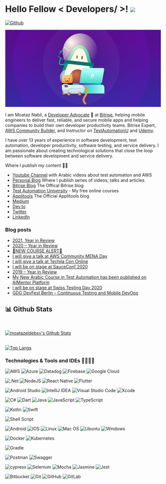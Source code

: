 <h1> Hello Fellow < Developers/ >! <img src = "https://raw.githubusercontent.com/MartinHeinz/MartinHeinz/master/wave.gif" width = 30px> </h1>

[![Github](https://img.shields.io/github/followers/moatazeldebsy?label=Follow&style=social)](https://github.com/moatazeldebsy)

<p align='center'>
	
<img src= "./Picture 1.jpg" height = 250px>
</p>
 


I am Moataz Nabil, a [Developer Advocate](https://blog.bitrise.io/post/a-day-in-the-life-of-a-developer-advocate-at-bitrise) 🥑 at [Bitrise](http://www.bitrise.io), helping mobile engineers to deliver fast, reliable, and secure mobile apps and helping companies to build their own developer productivity teams. Bitrise Expert, [AWS Community Builder](https://aws.amazon.com/developer/community/community-builders/), and Instructor on [TestAutomationU](https://testautomationu.applitools.com/) and [Udemy](https://www.udemy.com/course/selenium-webdriver-from-foundation-to-framework-in-arabic/?referralCode=070F61E78CBA6A4AD2D3).

I have over 13 years of experience in software development, test automation, developer productivity, software testing, and service delivery. I am passionate about creating technological solutions that close the loop between software development and service delivery. 

Where I publish my content ✍🏻 
- [Youtube Channel](https://www.youtube.com/c/MoatazNabil01) with Arabic videos about test automation and AWS
- [Personal Blog](https://moataznabil.blog/) Where I publish series of videos, talks and articles.
- [Bitrise Blog](https://blog.bitrise.io/author/moataz-nabil) The Offical Bitrise blog
- [Test Automation University](https://testautomationu.applitools.com/) - My free online courses
- [Applitools](https://applitools.com/blog/author/moataznabil/) The Official Applitools blog 
- [Medium](http://moatazeldebsy.medium.com/)
- [Dev.to](https://dev.to/moataznabil)
- [Twitter](https://twitter.com/Moatazeldebsy)
- [LinkedIn](https://www.linkedin.com/in/moataz-nabil/)

### Blog posts
<!-- BLOG-POST-LIST:START -->
- [2021, Year in Review](https://moataznabil.blog/2021/12/19/2021-year-in-review/)
- [2020 – Year in Review](https://moataznabil.blog/2020/12/24/2020-year-in-review/)
- [📱NEW COURSE ALERT📱](https://moataznabil.blog/2020/09/28/%f0%9f%93%b1new-course-alert%f0%9f%93%b1/)
- [I will give a talk at AWS Community MENA Day](https://moataznabil.blog/2020/09/13/i-will-give-a-talk-at-aws-community-mena-day/)
- [I will give a talk at Techila Con Online](https://moataznabil.blog/2020/06/04/i-will-give-a-talk-at-techila-con-online/)
- [I will be on stage at SauceConf 2020](https://moataznabil.blog/2020/01/13/i-will-be-on-stage-at-sauceconf-2020/)
- [2019 – Year in Review](https://moataznabil.blog/2019/12/29/2019-year-in-review/)
- [My New Arabic Course in Test Automation has been published on AlMentor Platform](https://moataznabil.blog/2019/12/18/my-new-arabic-course-in-test-automation-has-been-published-on-almentor-platform/)
- [l will be on stage at Swiss Testing Day 2020](https://moataznabil.blog/2019/12/17/ill-be-on-stage-at-swiss-testing-day-2020/)
- [GDG DevFest Berlin – Continuous Testing and Mobile DevOps](https://moataznabil.blog/2019/11/13/gdg-devfest-berlin-continuous-testing-and-mobile-devops/)
<!-- BLOG-POST-LIST:END -->


 ## 📊 Github Stats

  <br/>
  <p align="left">
    <a href="https://github.com/anuraghazra/github-readme-stats"><img alt="moatazeldebsy's Github Stats" src="https://github-readme-stats.vercel.app/api?username=moatazeldebsy&show_icons=true&count_private=true" height="192px"/></a>
<br/>
  &nbsp;
	
  <br/>

 
 [![Top Langs](https://github-readme-stats.vercel.app/api/top-langs/?username=moatazeldebsy&langs_count=8)](https://github.com/moatazeldebsy/github-readme-stats)

 
 ### Technologies & Tools and IDEs 👨🏻‍💻🤖
 
![AWS](https://img.shields.io/badge/AWS-%23FF9900.svg?style=for-the-badge&logo=amazon-aws&logoColor=white)
![Azure](https://img.shields.io/badge/azure-%230072C6.svg?style=for-the-badge&logo=microsoftazure&logoColor=white)
![Datadog](https://img.shields.io/badge/datadog-%23632CA6.svg?style=for-the-badge&logo=datadog&logoColor=white)
![Firebase](https://img.shields.io/badge/firebase-%23039BE5.svg?style=for-the-badge&logo=firebase)
![Google Cloud](https://img.shields.io/badge/GoogleCloud-%234285F4.svg?style=for-the-badge&logo=google-cloud&logoColor=white)

![.Net](https://img.shields.io/badge/.NET-5C2D91?style=for-the-badge&logo=.net&logoColor=white)
![NodeJS](https://img.shields.io/badge/node.js-6DA55F?style=for-the-badge&logo=node.js&logoColor=white)
![React Native](https://img.shields.io/badge/react_native-%2320232a.svg?style=for-the-badge&logo=react&logoColor=%2361DAFB)
![Flutter](https://img.shields.io/badge/Flutter-%2302569B.svg?style=for-the-badge&logo=Flutter&logoColor=white)

![Android Studio](https://img.shields.io/badge/Android%20Studio-3DDC84.svg?style=for-the-badge&logo=android-studio&logoColor=white)
![IntelliJ IDEA](https://img.shields.io/badge/IntelliJIDEA-000000.svg?style=for-the-badge&logo=intellij-idea&logoColor=white)
![Visual Studio Code](https://img.shields.io/badge/Visual%20Studio%20Code-0078d7.svg?style=for-the-badge&logo=visual-studio-code&logoColor=white)
![Xcode](https://img.shields.io/badge/Xcode-007ACC?style=for-the-badge&logo=Xcode&logoColor=white)

![C#](https://img.shields.io/badge/c%23-%23239120.svg?style=for-the-badge&logo=c-sharp&logoColor=white)
![Dart](https://img.shields.io/badge/dart-%230175C2.svg?style=for-the-badge&logo=dart&logoColor=white)
![Java](https://img.shields.io/badge/java-%23ED8B00.svg?style=for-the-badge&logo=java&logoColor=white)
![JavaScript](https://img.shields.io/badge/javascript-%23323330.svg?style=for-the-badge&logo=javascript&logoColor=%23F7DF1E)
![TypeScript](https://img.shields.io/badge/typescript-%23007ACC.svg?style=for-the-badge&logo=typescript&logoColor=white)

![Kotlin](https://img.shields.io/badge/kotlin-%230095D5.svg?style=for-the-badge&logo=kotlin&logoColor=white)
![Swift](https://img.shields.io/badge/swift-F54A2A?style=for-the-badge&logo=swift&logoColor=white)

![Shell Script](https://img.shields.io/badge/shell_script-%23121011.svg?style=for-the-badge&logo=gnu-bash&logoColor=white)


![Android](https://img.shields.io/badge/Android-3DDC84?style=for-the-badge&logo=android&logoColor=white)
![IOS](https://img.shields.io/badge/iOS-000000?style=for-the-badge&logo=ios&logoColor=white)
![Linux](https://img.shields.io/badge/Linux-FCC624?style=for-the-badge&logo=linux&logoColor=black)
![Mac OS](https://img.shields.io/badge/mac%20os-000000?style=for-the-badge&logo=macos&logoColor=F0F0F0)
![Ubuntu](https://img.shields.io/badge/Ubuntu-E95420?style=for-the-badge&logo=ubuntu&logoColor=white)
![Windows](https://img.shields.io/badge/Windows-0078D6?style=for-the-badge&logo=windows&logoColor=white)

![Docker](https://img.shields.io/badge/docker-%230db7ed.svg?style=for-the-badge&logo=docker&logoColor=white)
![Kubernetes](https://img.shields.io/badge/kubernetes-%23326ce5.svg?style=for-the-badge&logo=kubernetes&logoColor=white)

![Gradle](https://img.shields.io/badge/Gradle-02303A.svg?style=for-the-badge&logo=Gradle&logoColor=white)

![Postman](https://img.shields.io/badge/Postman-FF6C37?style=for-the-badge&logo=postman&logoColor=white)
![Swagger](https://img.shields.io/badge/-Swagger-%23Clojure?style=for-the-badge&logo=swagger&logoColor=white)

![cypress](https://img.shields.io/badge/-cypress-%23E5E5E5?style=for-the-badge&logo=cypress&logoColor=058a5e)
![Selenium](https://img.shields.io/badge/-selenium-%43B02A?style=for-the-badge&logo=selenium&logoColor=white)
![Mocha](https://img.shields.io/badge/-mocha-%238D6748?style=for-the-badge&logo=mocha&logoColor=white)
![Jasmine](https://img.shields.io/badge/-Jasmine-%238A4182?style=for-the-badge&logo=Jasmine&logoColor=white)
![Jest](https://img.shields.io/badge/-jest-%23C21325?style=for-the-badge&logo=jest&logoColor=white)

![Bitbucket](https://img.shields.io/badge/bitbucket-%230047B3.svg?style=for-the-badge&logo=bitbucket&logoColor=white)
![Git](https://img.shields.io/badge/git-%23F05033.svg?style=for-the-badge&logo=git&logoColor=white)
![GitHub](https://img.shields.io/badge/github-%23121011.svg?style=for-the-badge&logo=github&logoColor=white)
![GitLab](https://img.shields.io/badge/gitlab-%23181717.svg?style=for-the-badge&logo=gitlab&logoColor=white)


